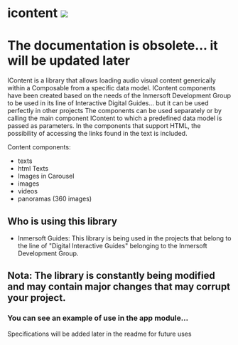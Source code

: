 # icontent [![](https://jitpack.io/v/orlandev/icontent.svg)](https://jitpack.io/#orlandev/icontent)

# The documentation is obsolete... it will be updated later

IContent is a library that allows loading audio visual content generically within a Composable from a specific data model.
IContent components have been created based on the needs of the Inmersoft Development Group to be used in its line of Interactive Digital Guides... but it can be used perfectly in other projects
The components can be used separately or by calling the main component IContent to which a predefined data model is passed as parameters.
In the components that support HTML, the possibility of accessing the links found in the text is included.

Content components:
- texts 
- html Texts
- Images in Carousel 
- images
- videos
- panoramas (360 images)


## Who is using this library
- Inmersoft Guides: This library is being used in the projects that belong to the line of "Digital Interactive Guides" belonging to the Inmersoft Development Group. 

## Nota: The library is constantly being modified and may contain major changes that may corrupt your project.

### You can see an example of use in the app module...



Specifications will be added later in the readme for future uses
